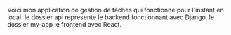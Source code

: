 Voici mon application de gestion de tâches qui fonctionne pour l'instant en local.
le dossier api represente le backend fonctionnant avec Django.
le dossier my-app le frontend avec React.
